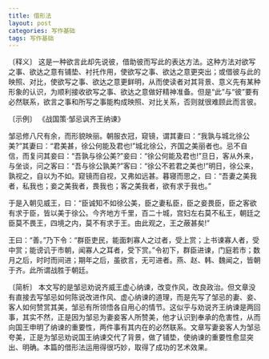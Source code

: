 ```yaml
---
title: 借形法
layout: post
categories: 写作基础
tags: 写作基础
---
```


〔释义〕 这是一种欲言此却先说彼，借助彼而写此的表达方法。这种方法对欲写之事、欲达之意有铺垫、衬托作用，使欲写之事、欲达之意更突出；或借彼与此的映照、对比，使欲写之事、欲达之意更鲜明，从而使读者对其背景、意义先有某种形象的认识，为顺利接收欲写之事、欲达之意做好精神准备。但是“此”与“彼”要有必然联系，欲言之事和所写之事能构成映照、对比关系，否则就很难顾此而言彼。

〔示例〕 《战国策·邹忌讽齐王纳谏》

邹忌修八尺有余，而形貌映丽。朝服衣冠，窥镜，谓其妻曰：“我孰与城北徐公美?”其妻曰：“君美甚，徐公何能及君也!”城北徐公，齐国之美丽者也。忌不自信，而复问其妾曰：“吾孰与徐公美?”妾曰：“徐公何能及君也!”旦日，客从外来，与坐谈，问之客曰：“吾与徐公孰美?”客曰：“徐公不若君之美也!”明日，徐公来，孰视之，自以为不如。窥镜而自视，又弗如远甚。暮寝而思之，曰：“吾妻之美我者，私我也；妾之美我者，畏我也；客之美我者，欲有求于我也。”

于是入朝见威王，曰：“臣诚知不如徐公美，臣之妻私臣，臣之妾畏臣，臣之客欲有求于臣，皆以美于徐公。今齐地方千里，百二十城，宫妇左右莫不私王，朝廷之臣莫不畏王，四境之内，莫不有求于王。由此观之，王之蔽甚矣!”

王曰：“善。”乃下令：“群臣吏民，能面刺寡人之过者，受上赏；上书谏寡人者，受中赏；能谤讥于市朝，闻寡人之耳者，受下赏。”令初下，群臣进谏，门庭若市；数月之后，时时而间进；期年之后，虽欲言，无可进者。燕、赵、韩、魏闻之，皆朝于齐。此所谓战胜于朝廷。

〔简析〕 本文写的是邹忌劝说齐威王虚心纳谏，改变作风，改良政治。但文章没有直接去写邹忌如何陈说改进作风、虚心纳谏的道理，而是先写了邹忌的妻、妾、客人如何赞赏其美，邹忌有所领悟各自用心的情节。这似乎与劝说齐王纳谏是两回事，其实不然，正是因为邹忌为妻妾客人所赞美，他才认识到奉承的危害性，从而向国王申明了纳谏的重要性，两件事有其内在的必然联系。文章写妻妾客人为邹忌夸美，正是为邹忌劝说国王纳谏交代了背景，做了铺垫，使纳谏的重要性愈显突出、明确。本篇的借形法运用得很巧妙，取得了成功的艺术效果。 
